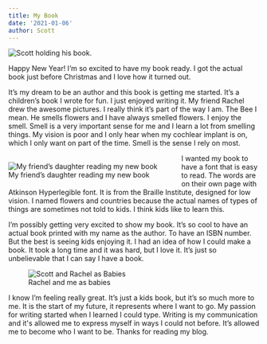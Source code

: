 ```yaml
---
title: My Book
date: '2021-01-06'
author: Scott
---
```


![Scott holding his book.](/images/i_m_g_1203-51f6d3a0b88f92c969a170e5fba85ea1.jpeg)

Happy New Year! I’m so excited to have my book ready. I got the actual book just before Christmas and I love how it turned out.

It’s my dream to be an author and this book is getting me started. It’s a children’s book I wrote for fun. I just enjoyed writing it. My friend Rachel drew the awesome pictures. I really think it’s part of the way I am. The Bee I mean. He smells flowers and I have always smelled flowers. I enjoy the smell. Smell is a very important sense for me and I learn a lot from smelling things. My vision is poor and I only hear when my cochlear implant is on, which I only want on part of the time. Smell is the sense I rely on most.

<figure style="float:left; margin:1rem 3rem 1rem 0;">
  <img src="/images/i_m_g_0282-5676219fa4a2bbc7f8cfcfc23eb61928.jpeg" alt="My friend’s daughter reading my new book" title="My friend’s daughter reading my new book">
  <figcaption>My friend’s daughter reading my new book</figcaption>
</figure>

I wanted my book to have a font that is easy to read. The words are on their own page with Atkinson Hyperlegible font. It is from the Braille Institute, designed for low vision. I named flowers and countries because the actual names of types of things are sometimes not told to kids. I think kids like to learn this.

I’m possibly getting very excited to show my book. It’s so cool to have an actual book printed with my name as the author. To have an ISBN number. But the best is seeing kids enjoying it. I had an idea of how I could make a book. It took a long time and it was hard, but I love it. It’s just so unbelievable that I can say I have a book.

<figure>
    <img src="/images/rachel_and_scott_9928117_o_original-abab395ce4306c01077caae9b3f36c13.jpeg" alt="Scott and Rachel as Babies" title="Scott and Rachel as Babies">
    <figcaption>Rachel and me as babies</figcaption>
</figure>

I know I’m feeling really great. It’s just a kids book, but it’s so much more to me. It is the start of my future, it represents where I want to go. My passion for writing started when I learned I could type. Writing is my communication and it's allowed me to express myself in ways I could not before. It’s allowed me to become who I want to be. Thanks for reading my blog.
